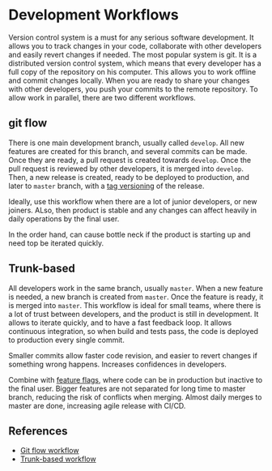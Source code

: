 # Development Workflows

Version control system is a must for any serious software development. It allows
you to track changes in your code, collaborate with other developers and easily
revert changes if needed. The most popular system is git. It is a distributed
version control system, which means that every developer has a full copy of the
repository on his computer. This allows you to work offline and commit changes
locally. When you are ready to share your changes with other developers, you
push your commits to the remote repository. To allow work in parallel, there are
two different workflows.

## git flow

There is one main development branch, usually called `develop`. All new features
are created for this branch, and several commits can be made. Once they are
ready, a pull request is created towards `develop`. Once the pull request is
reviewed by other developers, it is merged into `develop`. Then, a new release
is created, ready to be deployed to production, and later to `master` branch,
with a [tag versioning](../devops/versioning.md) of the release.

Ideally, use this workflow when there are a lot of junior developers, or new
joiners. ALso, then product is stable and any changes can affect heavily in
daily operations by the final user.

In the order hand, can cause bottle neck if the product is starting up and need
top be iterated quickly.

## Trunk-based

All developers work in the same branch, usually `master`. When a new feature is
needed, a new branch is created from `master`. Once the feature is ready, it is
merged into `master`. This workflow is ideal for small teams, where there is a
lot of trust between developers, and the product is still in development. It
allows to iterate quickly, and to have a fast feedback loop. It allows
continuous integration, so when build and tests pass, the code is deployed to
production every single commit.

Smaller commits allow faster code revision, and easier to revert changes if
something wrong happens. Increases confidences in developers.

Combine with [feature flags](../devops/features-toggles.md), where code can be
in production but inactive to the final user. Bigger features are not separated
for long time to master branch, reducing the risk of conflicts when merging.
Almost daily merges to master are done, increasing agile release with CI/CD.

## References

- [Git flow workflow](https://www.atlassian.com/git/tutorials/comparing-workflows/gitflow-workflow)
- [Trunk-based workflow](https://www.atlassian.com/continuous-delivery/continuous-integration/trunk-based-development)
